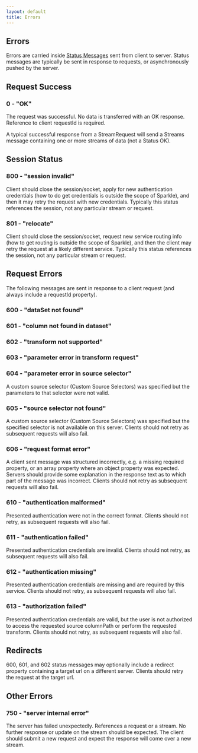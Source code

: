 ```yaml
---
layout: default
title: Errors
---
```


Errors
---
Errors are carried inside [Status Messages](Status.html) sent from client to server.
Status messages are typically be sent in response to requests, or asynchronously pushed by the server.

## Request Success

### 0 - "OK" <a name="0"></a> 
The request was successful. No data is transferred with an OK response. 
Reference to client requestId is required.

A typical successful response from a StreamRequest will send a Streams message containing one or more streams of data (not a Status OK). 

## Session Status

### 800 - "session invalid" <a name="800"></a> 
Client should close the session/socket, apply for new authentication credentials (how to do get credentials is outside the scope of Sparkle), and then it may retry the request with new credentials. Typically this status references the session, not any particular stream or request.

### 801 - "relocate" <a name="801"></a> 
Client should close the session/socket, request new service routing info (how to get routing is outside the scope of Sparkle), 
and then the client may retry the request at a likely different service. 
Typically this status references the session, not any particular stream or request.

## Request Errors
The following messages are sent in response to a client request (and always include a requestId property). 

### 600 - "dataSet <dataSetName> not found" <a name="600"></a> 

### 601 - "column <columnName> not found in dataset" <a name="601"></a> 

### 602 - "transform <transformName> not supported" <a name="602"></a> 

### 603 - "parameter error in transform request" <a name="603"></a> 

### 604 - "parameter error in source selector" <a name="604"></a> 
A custom source selector (Custom Source Selectors) was specified but the parameters to that selector were not valid.

### 605 - "source selector not found" <a name="605"></a> 
A custom source selector (Custom Source Selectors) was specified but the specified selector is not available on this server. Clients should not retry as subsequent requests will also fail.

### 606 - "request format error" <a name="606"></a> 
A client sent message was structured incorrectly, 
e.g. a missing required property, or an array property where an object property was expected. 
Servers should provide some explanation in the response text as to which part of the message was incorrect. 
Clients should not retry as subsequent requests will also fail.

### 610 - "authentication malformed" <a name="610"></a> 
Presented authentication were not in the correct format. 
Clients should not retry, as subsequent requests will also fail. 

### 611 - "authentication failed" <a name="611"></a> 
Presented authentication credentials are invalid. 
Clients should not retry, as subsequent requests will also fail. 

### 612 - "authentication missing" <a name="612"></a> 
Presented authentication credentials are missing and are required by this service. 
Clients should not retry, as subsequent requests will also fail. 

### 613 - "authorization failed" <a name="613"></a> 
Presented authentication credentials are valid, 
but the user is not authorized to access the requested source columnPath or perform the requested transform. 
Clients should not retry, as subsequent requests will also fail.

## Redirects <a name="redirects"></a> 
600, 601, and 602 status messages may optionally include a redirect property containing a target url on a different server. Clients should retry the request at the target url. 

## Other Errors

### 750 - "server internal error" <a name="750"></a> 
The server has failed unexpectedly. 
References a request or a stream. 
No further response or update on the stream should be expected.
The client should submit a new request and expect the response will come over a new stream.



